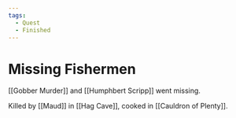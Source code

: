 ```yaml
---
tags:
  - Quest
  - Finished
---
```

# Missing Fishermen 

[[Gobber Murder]] and [[Humphbert Scripp]] went missing.

Killed by [[Maud]] in [[Hag Cave]], cooked in [[Cauldron of Plenty]].